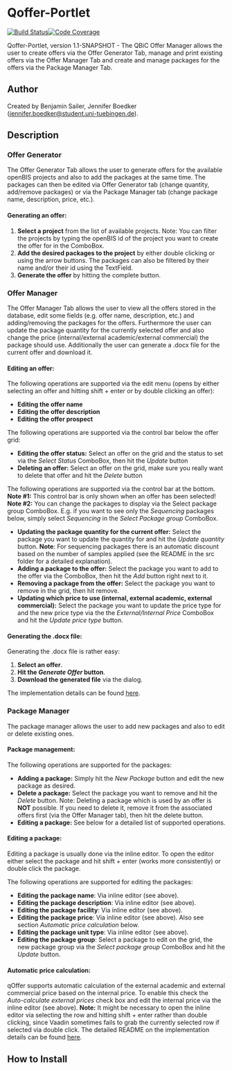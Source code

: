 # Qoffer-Portlet

[![Build Status](https://travis-ci.com/qbicsoftware/qoffer-portlet.svg?branch=development)](https://travis-ci.com/qbicsoftware/qoffer-portlet)[![Code Coverage]( https://codecov.io/gh/qbicsoftware/qoffer-portlet/branch/development/graph/badge.svg)](https://codecov.io/gh/qbicsoftware/qoffer-portlet)

Qoffer-Portlet, version 1.1-SNAPSHOT - The QBiC Offer Manager allows the user to create offers via the Offer Generator Tab, manage and print existing offers via the Offer Manager Tab
and create and manage packages for the offers via the Package Manager Tab.

## Author
Created by Benjamin Sailer, Jennifer Boedker (jennifer.boedker@student.uni-tuebingen.de).

## Description
### Offer Generator

The Offer Generator Tab allows the user to generate offers for the
available openBIS projects and also to add the packages at the same time.
The packages can then be edited via Offer Generator tab (change quantity,
add/remove packages) or via the Package Manager tab (change package name,
description, price, etc.).

#### Generating an offer:

1. **Select a project** from the list of available projects. Note: You can
filter the projects by typing the openBIS id of the project you want
to create the offer for in the ComboBox.
2. **Add the desired packages to the project** by either double clicking
or using the arrow buttons. The packages can also be filtered by their
name and/or their id using the TextField.
3. **Generate the offer** by hitting the complete button.


### Offer Manager

The Offer Manager Tab allows the user to view all the offers stored in the
database, edit some fields (e.g. offer name, description, etc.) and
adding/removing the packages for the offers. Furthermore the user can
update the package quantity for the currently selected offer and also
change the price (internal/external academic/external commercial) the
package should use. Additionally the user can
generate a .docx file for the current offer and download it.

#### Editing an offer:

The following operations are supported via the edit menu (opens
by either selecting an offer and hitting shift + enter or by double
clicking an offer):
* **Editing the offer name**
* **Editing the offer description**
* **Editing the offer prospect**

The following operations are supported via the control bar below the
offer grid:
* **Editing the offer status:** Select an offer on the grid and the status
to set via the *Select Status* ComboBox, then hit the *Update* button
* **Deleting an offer:** Select an offer on the grid, make sure you really
want to delete that offer and hit the *Delete* button

The following operations are supported via the control bar at the
bottom. **Note #1:** This control bar is only shown when an offer has been
selected! **Note #2:** You can change the packages to display via the Select
package group ComboBox. E.g. if you want to see only the *Sequencing*
packages below, simply select *Sequencing* in the *Select Package group*
ComboBox.
* **Updating the package quantity for the current offer:** Select the
package you want to update the quantity for and hit the *Update
quantity* button. **Note**: For sequencing packages there is an
automatic discount based on the number of samples applied (see the
README in the src folder for a detailed explanation).
* **Adding a package to the offer:** Select the package you want to add
to the offer via the ComboBox, then hit the *Add* button right next to it.
* **Removing a package from the offer:** Select the package you want to
remove in the grid, then hit remove.
* **Updating which price to use (internal, external academic, external
commercial):** Select the package you want to update the price type for
and the new price type via the the *External/Internal Price* ComboBox and
hit the *Update price type* button.

#### Generating the .docx file:

Generating the .docx file is rather easy:
 1. **Select an offer**.
 2. **Hit the *Generate Offer* button**.
 3. **Download the generated file** via the dialog.

The implementation details can be found [here](https://github.com/qbicsoftware/qoffer/blob/master/src/README.md).


### Package Manager

The package manager allows the user to add new packages and also to edit
or delete existing ones.

#### Package management:

The following operations are supported for the packages:

* **Adding a package:** Simply hit the *New Package* button and edit the
new package as desired.
* **Delete a package:** Select the package you want to remove and hit
the *Delete* button. Note: Deleting a package which is used by an offer
is **NOT** possible. If you need to delete it, remove it from the
associated offers first (via the Offer Manager tab), then hit the
delete button.
* **Editing a package:** See below for a detailed list of supported
operations.

#### Editing a package:

Editing a package is usually done via the inline editor. To open the
editor either select the package and hit shift \+ enter (works more
consistently) or double click the package.

The following operations are supported for editing the packages:

* **Editing the package name**: Via inline editor (see above).
* **Editing the package description**: Via inline editor (see above).
* **Editing the package facility**: Via inline editor (see above).
* **Editing the package price**: Via inline editor (see above). Also see
section *Automatic price calculation* below.
* **Editing the package unit type**: Via inline editor (see above).
* **Editing the package group**: Select a package to edit on the grid,
 the new package group via the *Select package group* ComboBox and
hit the *Update* button.


#### Automatic price calculation:

qOffer supports automatic calculation of the external academic and
external commercial price based on the internal price. To enable this
check the *Auto-calculate external prices* check box and edit the
internal price via the inline editor (see above). **Note:** It might be
necessary to open the inline editor via selecting the row and hitting
shift \+ enter rather than double clicking, since Vaadin sometimes fails
to grab the currently selected row if selected via double click. The
detailed README on the implementation details can be found [here](https://github.com/qbicsoftware/qoffer/blob/master/src/README.md).


## How to Install
